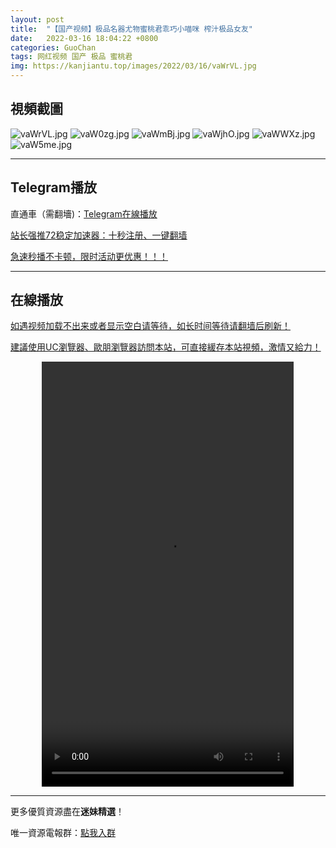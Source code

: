 ```yaml
---
layout: post
title:  "【国产视频】极品名器尤物蜜桃君乖巧小喵咪 榨汁极品女友"
date:   2022-03-16 18:04:22 +0800
categories: GuoChan
tags: 网红视频 国产 极品 蜜桃君
img: https://kanjiantu.top/images/2022/03/16/vaWrVL.jpg
---
```



## 視頻截圖

![vaWrVL.jpg](https://kanjiantu.top/images/2022/03/16/vaWrVL.jpg)
![vaW0zg.jpg](https://kanjiantu.top/images/2022/03/16/vaW0zg.jpg)
![vaWmBj.jpg](https://kanjiantu.top/images/2022/03/16/vaWmBj.jpg)
![vaWjhO.jpg](https://kanjiantu.top/images/2022/03/16/vaWjhO.jpg)
![vaWWXz.jpg](https://kanjiantu.top/images/2022/03/16/vaWWXz.jpg)
![vaW5me.jpg](https://kanjiantu.top/images/2022/03/16/vaW5me.jpg)

* * *
## Telegram播放

直通車（需翻墻)：[Telegram在線播放](https://t.me/mimeijingxuan/67)

<u>站长强推72稳定加速器：[十秒注册、一键翻墙](https://www.mimei.blog/skip/vpn.html) </u>


<u>急速秒播不卡顿，限时活动更优惠！！！</u>
* * *
## 在線播放
<u>如遇视频加载不出来或者显示空白请等待，如长时间等待请翻墙后刷新！</u>

<u>建議使用UC瀏覽器、歐朋瀏覽器訪問本站，可直接緩存本站視頻，激情又給力！</u>
<center><video src="https://cdn.publer.io/uploads/videos/6246bb40db279731bbdea7c8/1d753f843fa95026ac3cf70ec2b65e0c.mp4" width="80%" height="680px" controls="controls"></video></center>

* * *
更多優質資源盡在**迷妹精選**！

唯一資源電報群：[點我入群](https://t.me/mimeijingxuan)


